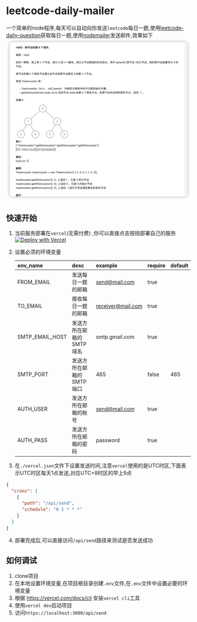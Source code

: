 # leetcode-daily-mailer

一个简单的node程序,每天可以自动向你发送`leetcode`每日一题,使用[leetcode-daily-question](https://github.com/ruleeeer/leetcode-daily-question)获取每日一题,使用[nodemailer](https://www.npmjs.com/package/nodemailer)发送邮件,效果如下
![img.png](picture/2023-06-12_20.18.06.png)

## 快速开始
1. 当前服务部署在`vercel`(无需付费)
   ,你可以直接点击按扭部署自己的服务[![Deploy with Vercel](https://vercel.com/button)](https://vercel.com/new/clone?repository-url=https://github.com/ruleeeer/leetcode-daily-mailer&env=FROM_EMAIL&env=TO_EMAIL&env=SMTP_EMAIL_HOST&env=SMTP_PORT&env=AUTH_USER&env=AUTH_USER&project-name=leetcode-daily-mailer&repository-name=leetcode-daily-mailer)
2. 设置必须的环境变量

   | env_name       | desc           | example           | require | default |
   |----------------|----------------|-------------------|---------|---------|
   | FROM_EMAIL     | 发送每日一题的邮箱      | send@mail.com     | true    |         |
   | TO_EMAIL       | 接收每日一题的邮箱      | receiver@mail.com | true    |         |
   | SMTP_EMAIL_HOST| 发送方所在邮箱的SMTP域名 | smtp.gmail.com    | true    |         |
   | SMTP_PORT| 发送方所在邮箱的SMTP端口 | 465               | false   | 465     |
   | AUTH_USER| 发送方所在邮箱的帐号     | send@mail.com     | true    | |
   | AUTH_PASS| 发送方所在邮箱的密码     | password          | true    | |
3. 在`./vercel.json`文件下设置发送时间,注意`vercel`使用的是UTC时区,下面表示UTC时区每天1点发送,对应UTC+8时区的早上9点
```json
{
  "crons": [
    {
      "path": "/api/send",
      "schedule": "0 1 * * *"
    }
  ]
}
```

4. 部署完成后,可以直接访问`/api/send`路径来测试是否发送成功

## 如何调试
1. clone项目
2. 在本地设置环境变量,在项目根目录创建`.env`文件,在`.env`文件中设置必要的环境变量
3. 根据 https://vercel.com/docs/cli 安装`vercel cli`工具
4. 使用`vercel dev`启动项目
5. 访问`https://localhost:3000/api/send`




